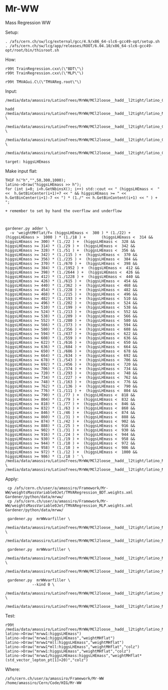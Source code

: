 # Mr-WW
Mass Regression WW

Setup:

    . /afs/cern.ch/sw/lcg/external/gcc/4.9/x86_64-slc6-gcc49-opt/setup.sh
    . /afs/cern.ch/sw/lcg/app/releases/ROOT/6.04.10/x86_64-slc6-gcc49-opt/root/bin/thisroot.sh

How:

    r99t TrainRegression.cxx\(\"BDT\"\)
    r99t TrainRegression.cxx\(\"MLP\"\)

    r99t TMVAGui.C\(\"TMVAReg.root\"\)

    
Input:

    /media/data/amassiro/LatinoTrees/MrWW/MCl2loose__hadd__l2tight/latino_GluGluHToWWTo2L2Nu_M650.root

    hadd /media/data/amassiro/LatinoTrees/MrWW/MCl2loose__hadd__l2tight/latino_MassSoup.root \
       /media/data/amassiro/LatinoTrees/MrWW/MCl2loose__hadd__l2tight/latino_GluGluHToWWTo2L2Nu_M400.root    \
       /media/data/amassiro/LatinoTrees/MrWW/MCl2loose__hadd__l2tight/latino_GluGluHToWWTo2L2Nu_M500.root  \
       /media/data/amassiro/LatinoTrees/MrWW/MCl2loose__hadd__l2tight/latino_GluGluHToWWTo2L2Nu_M650.root 

    target: higgsLHEmass

    
Make input flat:

    TH1F h("h","",50,300,1000);
    latino->Draw("higgsLHEmass >> h");
    for (int i=0; i<h.GetNbinsX(); i++) std::cout << " (higgsLHEmass <  " <<  h.GetBinCenter(i+1)+7 << " && higgsLHEmass >= " << h.GetBinCenter(i+1)-7 << ") * (1./" << h.GetBinContent(i+1) << " ) + ";
    
    + remember to set by hand the overflow and underflow
    
    
    
    gardener.py adder \
      -v 'weightMHflat/F= (higgsLHEmass <  300 ) * (1./22) +     (higgsLHEmass >  1000 ) * (1./18 ) +       (higgsLHEmass <  314 && higgsLHEmass >= 300) * (1./22 ) +  (higgsLHEmass <  328 && higgsLHEmass >= 314) * (1./29 ) +  (higgsLHEmass <  342 && higgsLHEmass >= 328) * (1./51 ) +  (higgsLHEmass <  356 && higgsLHEmass >= 342) * (1./115 ) +  (higgsLHEmass <  370 && higgsLHEmass >= 356) * (1./235 ) +  (higgsLHEmass <  384 && higgsLHEmass >= 370) * (1./670 ) +  (higgsLHEmass <  398 && higgsLHEmass >= 384) * (1./1952 ) +  (higgsLHEmass <  412 && higgsLHEmass >= 398) * (1./2644 ) +  (higgsLHEmass <  426 && higgsLHEmass >= 412) * (1./1228 ) +  (higgsLHEmass <  440 && higgsLHEmass >= 426) * (1./615 ) +  (higgsLHEmass <  454 && higgsLHEmass >= 440) * (1./362 ) +  (higgsLHEmass <  468 && higgsLHEmass >= 454) * (1./228 ) +  (higgsLHEmass <  482 && higgsLHEmass >= 468) * (1./215 ) +  (higgsLHEmass <  496 && higgsLHEmass >= 482) * (1./193 ) +  (higgsLHEmass <  510 && higgsLHEmass >= 496) * (1./202 ) +  (higgsLHEmass <  524 && higgsLHEmass >= 510) * (1./199 ) +  (higgsLHEmass <  538 && higgsLHEmass >= 524) * (1./213 ) +  (higgsLHEmass <  552 && higgsLHEmass >= 538) * (1./209 ) +  (higgsLHEmass <  566 && higgsLHEmass >= 552) * (1./280 ) +  (higgsLHEmass <  580 && higgsLHEmass >= 566) * (1./373 ) +  (higgsLHEmass <  594 && higgsLHEmass >= 580) * (1./356 ) +  (higgsLHEmass <  608 && higgsLHEmass >= 594) * (1./437 ) +  (higgsLHEmass <  622 && higgsLHEmass >= 608) * (1./559 ) +  (higgsLHEmass <  636 && higgsLHEmass >= 622) * (1./616 ) +  (higgsLHEmass <  650 && higgsLHEmass >= 636) * (1./684 ) +  (higgsLHEmass <  664 && higgsLHEmass >= 650) * (1./686 ) +  (higgsLHEmass <  678 && higgsLHEmass >= 664) * (1./634 ) +  (higgsLHEmass <  692 && higgsLHEmass >= 678) * (1./543 ) +  (higgsLHEmass <  706 && higgsLHEmass >= 692) * (1./456 ) +  (higgsLHEmass <  720 && higgsLHEmass >= 706) * (1./374 ) +  (higgsLHEmass <  734 && higgsLHEmass >= 720) * (1./293 ) +  (higgsLHEmass <  748 && higgsLHEmass >= 734) * (1./227 ) +  (higgsLHEmass <  762 && higgsLHEmass >= 748) * (1./163 ) +  (higgsLHEmass <  776 && higgsLHEmass >= 762) * (1./136 ) +  (higgsLHEmass <  790 && higgsLHEmass >= 776) * (1./111 ) +  (higgsLHEmass <  804 && higgsLHEmass >= 790) * (1./77 ) +  (higgsLHEmass <  818 && higgsLHEmass >= 804) * (1./79 ) +  (higgsLHEmass <  832 && higgsLHEmass >= 818) * (1./77 ) +  (higgsLHEmass <  846 && higgsLHEmass >= 832) * (1./63 ) +  (higgsLHEmass <  860 && higgsLHEmass >= 846) * (1./46 ) +  (higgsLHEmass <  874 && higgsLHEmass >= 860) * (1./31 ) +  (higgsLHEmass <  888 && higgsLHEmass >= 874) * (1./42 ) +  (higgsLHEmass <  902 && higgsLHEmass >= 888) * (1./25 ) +  (higgsLHEmass <  916 && higgsLHEmass >= 902) * (1./31 ) +  (higgsLHEmass <  930 && higgsLHEmass >= 916) * (1./24 ) +  (higgsLHEmass <  944 && higgsLHEmass >= 930) * (1./19 ) +  (higgsLHEmass <  958 && higgsLHEmass >= 944) * (1./10 ) +  (higgsLHEmass <  972 && higgsLHEmass >= 958) * (1./10 ) +  (higgsLHEmass <  986 && higgsLHEmass >= 972) * (1./12 ) +  (higgsLHEmass <  1000 && higgsLHEmass >= 986) * (1./18 ) ' \
    /media/data/amassiro/LatinoTrees/MrWW/MCl2loose__hadd__l2tight/latino_MassSoup.root \
    /media/data/amassiro/LatinoTrees/MrWW/MCl2loose__hadd__l2tight/latino_MassSoup_flat.root 
    
    

Apply:

     cp /afs/cern.ch/user/a/amassiro/Framework/Mr-WW/weightsMassVariable0Jet/TMVARegression_BDT.weights.xml Gardener/python/data/mrww/
     cp /afs/cern.ch/user/a/amassiro/Framework/Mr-WW/weightsMassVariable0Jet/TMVARegression_MLP.weights.xml Gardener/python/data/mrww/
     
     gardener.py  mrWWvarfiller \
                /media/data/amassiro/LatinoTrees/MrWW/MCl2loose__hadd__l2tight/latino_MassSoup.root  \
                /media/data/amassiro/LatinoTrees/MrWW/MCl2loose__hadd__l2tight/latino_MassSoup_filled.root

     gardener.py  mrWWvarfiller \
                /media/data/amassiro/LatinoTrees/MrWW/MCl2loose__hadd__l2tight/latino_MassSoup_flat.root  \
                /media/data/amassiro/LatinoTrees/MrWW/MCl2loose__hadd__l2tight/latino_MassSoup_filled.root

     gardener.py  mrWWvarfiller \
                --kind 0 \
                /media/data/amassiro/LatinoTrees/MrWW/MCl2loose__hadd__l2tight/latino_MassSoup_flat.root  \
                /media/data/amassiro/LatinoTrees/MrWW/MCl2loose__hadd__l2tight/latino_MassSoup_filled_MLP.root
                
                
                
Test:

    r99t /media/data/amassiro/LatinoTrees/MrWW/MCl2loose__hadd__l2tight/latino_MassSoup_filled.root
    latino->Draw("mrww1:higgsLHEmass")
    latino->Draw("mrww1:higgsLHEmass","weightMHflat")
    latino->Draw("mrww1*mll:higgsLHEmass","weightMHflat")
    latino->Draw("mrww1*mll:higgsLHEmass","weightMHflat","colz")
    latino->Draw("mrww1:higgsLHEmass","weightMHflat","colz")
    latino->Draw("mrww1/higgsLHEmass:higgsLHEmass","weightMHflat*(std_vector_lepton_pt[1]>20)","colz")
    
    
Where:

    /afs/cern.ch/user/a/amassiro/Framework/Mr-WW
    /home/amassiro/Cern/Code/HIG/Mr-WW
    


    
    